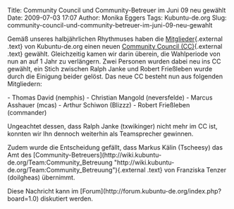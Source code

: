 Title: Community Council und Community-Betreuer im Juni 09 neu gewählt
Date: 2009-07-03 17:07
Author: Monika Eggers
Tags: Kubuntu-de.org
Slug: community-council-und-community-betreuer-im-juni-09-neu-gewahlt

Gemäß unseres halbjährlichen Rhythmuses haben die
[Mitglieder](http://wiki.kubuntu-de.org/Team:CC/Memberstatus "http://wiki.kubuntu-de.org/Team:CC/Memberstatus"){.external
.text} von Kubuntu-de.org einen neuen [Community Council
(CC)](http://wiki.kubuntu-de.org/Team:CC "http://wiki.kubuntu-de.org/Team:CC"){.external
.text} gewählt. Gleichzeitig kamen wir darin überein, die Wahlperiode
von nun an auf 1 Jahr zu verlängern. Zwei Personen wurden dabei neu ins
CC gewählt, ein Stich zwischen Ralph Janke und Robert Frießleben wurde
durch die Einigung beider gelöst. Das neue CC besteht nun aus folgenden
Mitgliedern:

</p>
-   Thomas David (nemphis)
-   Christian Mangold (neversfelde)
-   Marcus Asshauer (mcas)
-   Arthur Schiwon (Blizzz)
-   Robert Frießleben (commander)

</p>
<!--break--><!--break-->

Ungeachtet dessen, dass Ralph Janke (txwikinger) nicht mehr im CC ist,
konnten wir Ihn dennoch weiterhin als Teamsprecher gewinnen.

</p>
Zudem wurde die Entscheidung gefällt, dass Markus Kälin (Tscheesy) das
Amt des
[Community-Betreuers](http://wiki.kubuntu-de.org/Team:Community_Betreuung "http://wiki.kubuntu-de.org/Team:Community_Betreuung"){.external
.text} von Franziska Tenzer (doilgheas) übernimmt.

</p>
Diese Nachricht kann im
[Forum](http://forum.kubuntu-de.org/index.php?board=1.0) diskutiert
werden.

</p>

